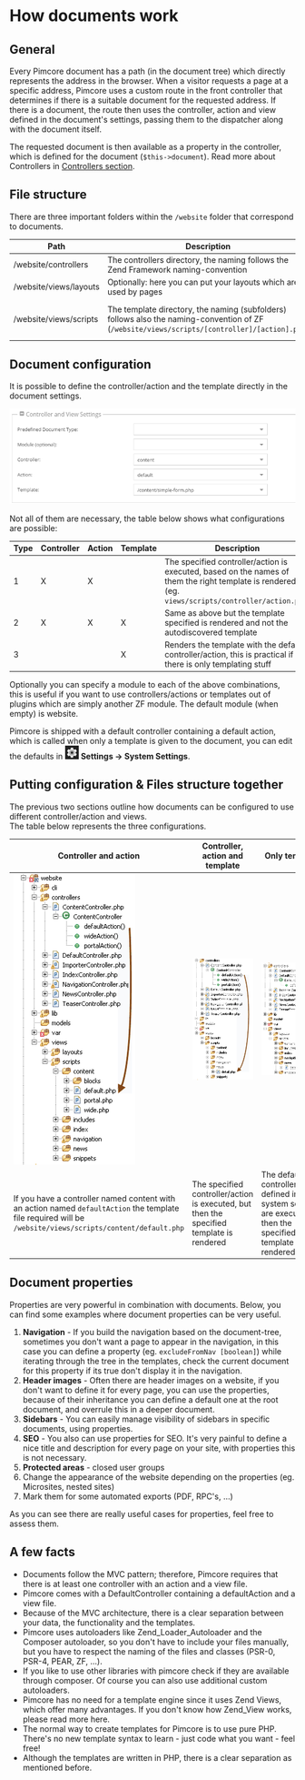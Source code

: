 # How documents work

## General

Every Pimcore document has a path (in the document tree) which directly represents the address in the browser.
When a visitor requests a page at a specific address, Pimcore uses a custom route in the front controller that determines if there is a suitable document for the requested address.
If there is a document, the route then uses the controller, action and view defined in the document's settings, passing them to the dispatcher along with the document itself.

The requested document is then available as a property in the controller, which is defined for the document (`$this->document`).
Read more about Controllers in [Controllers section](../02_MVC/00_Controller.md).

## File structure

There are three important folders within the `/website` folder that correspond to documents.

| Path                       | Description                                                                                                                                         | Example                                                                                                                              |
|----------------------------|-----------------------------------------------------------------------------------------------------------------------------------------------------|--------------------------------------------------------------------------------------------------------------------------------------|
| /website/controllers       | The controllers directory, the naming follows the Zend Framework naming-convention                                                                  | `ContentController.php`                                                                                                              |
| /website/views/layouts     | Optionally: here you can put your layouts which are used by pages                                                                                   | `layout.php` (this is the default when enabled)                                                                                      |
| /website/views/scripts     | The template directory, the naming (subfolders) follows also the naming-convention of ZF (`/website/views/scripts/[controller]/[action].php`)       | `/website/views/scripts/content/view-single.php` <br/>if the above controller were to contain an action called `viewSingleAction`)   |

## Document configuration

It is possible to define the controller/action and the template directly in the document settings.

![Documents: controller and view settings](../img/documents_controller_and_view_settings.png)

Not all of them are necessary, the table below shows what configurations are possible:

| Type | Controller | Action | Template | Description                                                                                                                                        |
|------|------------|--------|----------|----------------------------------------------------------------------------------------------------------------------------------------------------|
| 1    | X          | X      |          | The specified controller/action is executed, based on the names of them the right template is rendered (eg. `views/scripts/controller/action.php`) |
| 2    | X          | X      | X        | Same as above but the template specified is rendered and not the autodiscovered template                                                           |
| 3    |            |        | X        | Renders the template with the default controller/action, this is practical if there is only templating stuff                                       |

Optionally you can specify a module to each of the above combinations, this is useful if you want to use controllers/actions or templates out of plugins which are simply another ZF module. 
The default module (when empty) is website.

<div class="inline-imgs">

Pimcore is shipped with a default controller containing a default action, which is called when only a template is given to the document, 
you can edit the defaults in ![Settings](../img/Icon_settings.png) **Settings -> System Settings**.

</div>

## Putting configuration & Files structure together

The previous two sections outline how documents can be configured to use different controller/action and views.  
The table below represents the three configurations.

[comment]: #TODOimagesformatindaux

| Controller and action                                                                                                                                       | Controller, action and template                                                          | Only template                                                                                                       |
|-------------------------------------------------------------------------------------------------------------------------------------------------------------|------------------------------------------------------------------------------------------|---------------------------------------------------------------------------------------------------------------------|
| ![Specified controller and action](../img/documents_controller_action.png)                                                                                  | ![Specified controller and action](../img/documents_controller_action_template.png)      | ![Specified controller and action](../img/documents_only_template.png)                                              |
| If you have a controller named content with an action named `defaultAction` the template file required will be `/website/views/scripts/content/default.php` | The specified controller/action is executed, but then the specified template is rendered | The default controller/action defined in the system settings are executed, then the specified template is rendered. |

## Document properties

Properties are very powerful in combination with documents.
Below, you can find some examples where document properties can be very useful.

1. **Navigation** - If you build the navigation based on the document-tree, sometimes you don't want a page to appear in the navigation, in this case you can define a property (eg. `excludeFromNav [boolean]`) while iterating through the tree in the templates, check the current document for this property if its true don't display it in the navigation.
2. **Header images** - Often there are header images on a website, if you don't want to define it for every page, you can use the properties, because of their inheritance you can define a default one at the root document, and overrule this in a deeper document.
3. **Sidebars** - You can easily manage visibility of sidebars in specific documents, using properties.
4. **SEO** - You also can use properties for SEO. It's very painful to define a nice title and description for every page on your site, with properties this is not necessary.
5. **Protected areas** - closed user groups
6. Change the appearance of the website depending on the properties (eg. Microsites, nested sites)
7. Mark them for some automated exports (PDF, RPC's, …)

As you can see there are really useful cases for properties, feel free to assess them.

## A few facts

* Documents follow the MVC pattern; therefore, Pimcore requires that there is at least one controller with an action and a view file.
* Pimcore comes with a DefaultController containing a defaultAction and a view file.
* Because of the MVC architecture, there is a clear separation between your data, the functionality and the templates.
* Pimcore uses autoloaders like Zend_Loader_Autoloader and the Composer autoloader, so you don't have to include your files manually, but you have to respect the naming of the files and classes (PSR-0, PSR-4, PEAR, ZF, ...). 
* If you like to use other libraries with pimcore check if they are available through composer. Of course you can also use additional custom autoloaders. 
* Pimcore has no need for a template engine since it uses Zend Views, which offer many advantages. If you don't know how Zend_View works, please read more here.
* The normal way to create templates for Pimcore is to use pure PHP. There's no new template syntax to learn - just code what you want - feel free!
* Although the templates are written in PHP, there is a clear separation as mentioned before.